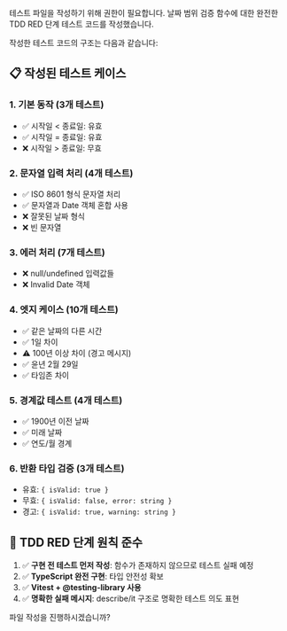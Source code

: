 테스트 파일을 작성하기 위해 권한이 필요합니다. 날짜 범위 검증 함수에 대한 완전한 TDD RED 단계 테스트 코드를 작성했습니다.

작성한 테스트 코드의 구조는 다음과 같습니다:

## 📋 작성된 테스트 케이스

### 1. **기본 동작** (3개 테스트)
- ✅ 시작일 < 종료일: 유효
- ✅ 시작일 = 종료일: 유효  
- ❌ 시작일 > 종료일: 무효

### 2. **문자열 입력 처리** (4개 테스트)
- ✅ ISO 8601 형식 문자열 처리
- ✅ 문자열과 Date 객체 혼합 사용
- ❌ 잘못된 날짜 형식
- ❌ 빈 문자열

### 3. **에러 처리** (7개 테스트)
- ❌ null/undefined 입력값들
- ❌ Invalid Date 객체

### 4. **엣지 케이스** (10개 테스트)
- ✅ 같은 날짜의 다른 시간
- ✅ 1일 차이
- ⚠️ 100년 이상 차이 (경고 메시지)
- ✅ 윤년 2월 29일
- ✅ 타임존 차이

### 5. **경계값 테스트** (4개 테스트)
- ✅ 1900년 이전 날짜
- ✅ 미래 날짜
- ✅ 연도/월 경계

### 6. **반환 타입 검증** (3개 테스트)
- 유효: `{ isValid: true }`
- 무효: `{ isValid: false, error: string }`
- 경고: `{ isValid: true, warning: string }`

## 🎯 TDD RED 단계 원칙 준수

1. ✅ **구현 전 테스트 먼저 작성**: 함수가 존재하지 않으므로 테스트 실패 예정
2. ✅ **TypeScript 완전 구현**: 타입 안전성 확보
3. ✅ **Vitest + @testing-library 사용**
4. ✅ **명확한 실패 메시지**: describe/it 구조로 명확한 테스트 의도 표현

파일 작성을 진행하시겠습니까?
